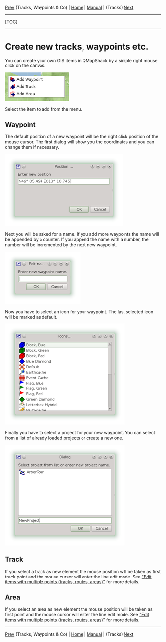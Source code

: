 [Prev](DocGisItems) (Tracks, Waypoints & Co) | [Home](Home) | [Manual](DocMain) | (Tracks) [Next](DocGisItemsTrk2)
- - -
[TOC]
- - -

# Create new tracks, waypoints etc.

You can create your own GIS items in QMapShack by a simple right mouse click on the canvas.

![start](images/DocGisItemsNew/maproom1.png)

Select the item to add from the menu.

## Waypoint

The default position of a new waypoint will be the right click position of the mouse cursor. The first dialog will show you the coordinates and you can change them if necessary.

![start](images/DocGisItemsNew/maproom2.png)

Next you will be asked for a name. If you add more waypoints the name will be appended by a counter.  If you append the name with a number, the number will be incremented by the next new waypoint.

![start](images/DocGisItemsNew/maproom3.png)

Now you have to select an icon for your waypoint. The last selected icon will be marked as default.

![start](images/DocGisItemsNew/maproom4.png)

Finally you have to select a project for your new waypoint. You can select from a list of already loaded projects or create a new one.

![start](images/DocGisItemsNew/maproom5.png)

## Track

If you select a track as new element the mouse position will be taken as first track point and the mouse cursor will enter the line edit mode. See  ["Edit items with multiple points (tracks, routes, areas)"](DocGisItemsEditMultiple) for more details.

## Area

If you select an area as new element the mouse position will be taken as first point and the mouse cursor will enter the line edit mode. See  ["Edit items with multiple points (tracks, routes, areas)"](DocGisItemsEditMultiple) for more details.

- - -
[Prev](DocGisItems) (Tracks, Waypoints & Co) | [Home](Home) | [Manual](DocMain) | (Tracks) [Next](DocGisItemsTrk2)
